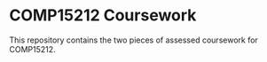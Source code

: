 # COMP15212 Coursework

This repository contains the two pieces of assessed coursework for COMP15212.
